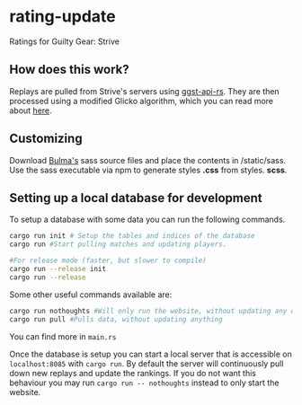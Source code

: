 # rating-update
Ratings for Guilty Gear: Strive

## How does this work?

Replays are pulled from Strive's servers using [ggst-api-rs](https://github.com/xynxynxyn/ggst-api-rs). They are then processed using a modified Glicko algorithm, which you can read more about [here](docs/modified-glicko.md).

## Customizing
Download [Bulma's](https://bulma.io/) sass source files and place the contents in /static/sass. Use the sass executable via npm to generate styles **.css** from styles. **scss**.


## Setting up a local database for development

To setup a database with some data you can run the following commands.

```bash
cargo run init # Setup the tables and indices of the database
cargo run #Start pulling matches and updating players.

#For release mode (faster, but slower to compile)
cargo run --release init
cargo run --release
```


Some other useful commands available are:
```bash
cargo run nothoughts #Will only run the website, without updating any data
cargo run pull #Pulls data, without updating anything
```

You can find more in `main.rs`


Once the database is setup you can start a local server that is accessible on `localhost:8085`
with `cargo run`. By default the server will continuously pull down new replays and update the rankings. If you do not
want this behaviour you may run `cargo run -- nothoughts` instead to only start the website.
